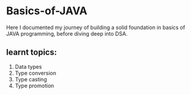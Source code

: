 # Basics-of-JAVA
Here I documented my journey of building a solid foundation in basics of JAVA programming, before diving deep into DSA.

## learnt topics:
1. Data types
2. Type conversion
3. Type casting
4. Type promotion
